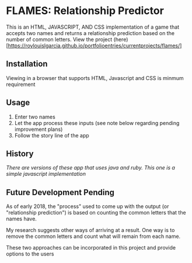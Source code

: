 # FLAMES: Relationship Predictor

This is an HTML, JAVASCRIPT, AND CSS implementation of a game that accepts two names and returns a relationship prediction based on the number of common letters. View the project (here)[https://roylouislgarcia.github.io/portfolioentries/currentprojects/flames/]

## Installation

Viewing in a browser that supports HTML, Javascript and CSS is minmum requirement

## Usage

1. Enter two names
2. Let the app process these inputs (see note below regarding pending improvement plans)
3. Follow the story line of the app

## History

*There are versions of these app that uses java and ruby. This one is a simple javascript implementation*

## Future Development Pending

As of early 2018, the "process" used to come up with the output (or "relationship prediction") is based on counting the common letters that the names have.

My research suggests other ways of arriving at a result. One way is to remove the common letters and count what will remain from each name. 

These two approaches can be incorporated in this project and provide options to the users

